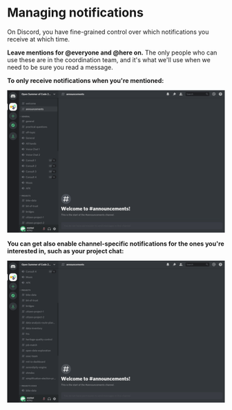 # Managing notifications

On Discord, you have fine-grained control over which notifications you receive at which time.

**Leave mentions for @everyone and @here on.** The only people who can use these are in the coordination team, and it's what we'll use when we need to be sure you read a message.

**To only receive notifications when you're mentioned:**

![](../../.gitbook/assets/notifications-all.gif)



**You can get also enable channel-specific notifications for the ones you're interested in, such as your project chat:**

![](../../.gitbook/assets/notifications-your-project-only.gif)


